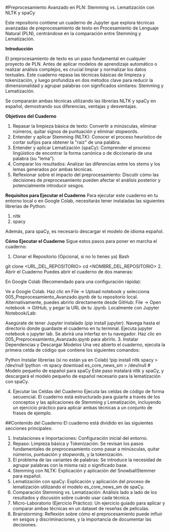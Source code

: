 #Preprocesamiento Avanzado en PLN: Stemming vs. Lematización con NLTK y spaCy

Este repositorio contiene un cuaderno de Jupyter que explora técnicas avanzadas de preprocesamiento de texto en Procesamiento de Lenguaje Natural (PLN), centrándose en la comparación entre Stemming y Lematización.

**Introducción**

El preprocesamiento de texto es un paso fundamental en cualquier proyecto de PLN. Antes de aplicar modelos de aprendizaje automático o realizar análisis complejos, es crucial limpiar y normalizar los datos textuales. Este cuaderno repasa las técnicas básicas de limpieza y tokenización, y luego profundiza en dos métodos clave para reducir la dimensionalidad y agrupar palabras con significados similares: Stemming y Lematización.

Se compararán ambas técnicas utilizando las librerías NLTK y spaCy en español, demostrando sus diferencias, ventajas y desventajas.

**Objetivos del Cuaderno**
1. Repasar la limpieza básica de texto: Convertir a minúsculas, eliminar números, quitar signos de puntuación y eliminar stopwords.
2. Entender y aplicar Stemming (NLTK): Conocer el proceso heurístico de cortar sufijos para obtener la "raíz" de una palabra.
3. Entender y aplicar Lematización (spaCy): Comprender el proceso lingüístico de encontrar la forma canónica o de diccionario de una palabra (su "lema").
4. Comparar los resultados: Analizar las diferencias entre los stems y los lemas generados por ambas técnicas.
5. Reflexionar sobre el impacto del preprocesamiento: Discutir cómo las decisiones de preprocesamiento pueden afectar el análisis posterior y potencialmente introducir sesgos.

**Requisitos para Ejecutar el Cuaderno**
Para ejecutar este cuaderno en tu entorno local o en Google Colab, necesitarás tener instaladas las siguientes librerías de Python:

1. nltk
2. spacy

Además, para spaCy, es necesario descargar el modelo de idioma español.

**Cómo Ejecutar el Cuaderno**
Sigue estos pasos para poner en marcha el cuaderno:

1. Clonar el Repositorio (Opcional, si no lo tienes ya)
Bash

git clone <URL_DEL_REPOSITORIO>
cd <NOMBRE_DEL_REPOSITORIO>
2. Abrir el Cuaderno
Puedes abrir el cuaderno de dos maneras:

En Google Colab (Recomendado para una configuración rápida):

Ve a Google Colab.
Haz clic en File -> Upload notebook y selecciona 005_Preprocesamiento_Avanzado.ipynb de tu repositorio local.
Alternativamente, puedes abrirlo directamente desde GitHub: File -> Open notebook -> GitHub, y pegar la URL de tu .ipynb.
Localmente con Jupyter Notebook/Lab:

Asegúrate de tener Jupyter instalado (pip install jupyter).
Navega hasta el directorio donde guardaste el cuaderno en tu terminal.
Ejecuta jupyter notebook o jupyter lab.
Se abrirá una interfaz en tu navegador. Haz clic en 005_Preprocesamiento_Avanzado.ipynb para abrirlo.
3. Instalar Dependencias y Descargar Modelos
Una vez abierto el cuaderno, ejecuta la primera celda de código que contiene los siguientes comandos:

Python
Instalar librerías (si no están ya en Colab)
!pip install nltk spacy > /dev/null
!python -m spacy download es_core_news_sm > /dev/null # Modelo pequeño de español para spaCy
Este paso instalará nltk y spaCy, y descargará el modelo pequeño de español necesario para la lematización con spaCy.

4. Ejecutar las Celdas del Cuaderno
Ejecuta las celdas de código de forma secuencial. El cuaderno está estructurado para guiarte a través de los conceptos y las aplicaciones de Stemming y Lematización, incluyendo un ejercicio práctico para aplicar ambas técnicas a un conjunto de frases de ejemplo.

##Contenido del Cuaderno
El cuaderno está dividido en las siguientes secciones principales:

1. Instalaciones e Importaciones: Configuración inicial del entorno.
2. Repaso: Limpieza básica y Tokenización: Se revisan los pasos fundamentales de preprocesamiento como pasar a minúsculas, quitar números, puntuación y stopwords, y la tokenización.
3. El problema de las variantes de palabras: Se introduce la necesidad de agrupar palabras con la misma raíz o significado base.
4. Stemming con NLTK: Explicación y aplicación del SnowballStemmer para español.
5. Lematización con spaCy: Explicación y aplicación del proceso de lematización utilizando el modelo es_core_news_sm de spaCy.
6. Comparación Stemming vs. Lematización: Análisis lado a lado de los resultados y discusión sobre cuándo usar cada técnica.
7. Micro-Laboratorio (Ejercicio Práctico): Un ejercicio guiado para aplicar y comparar ambas técnicas en un dataset de reseñas de películas.
8. Brainstorming: Reflexión sobre cómo el preprocesamiento puede influir en sesgos y discriminaciones, y la importancia de documentar las decisiones.

